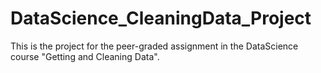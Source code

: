 # DataScience_CleaningData_Project
This is the project for the peer-graded assignment in the DataScience course "Getting and Cleaning Data".
